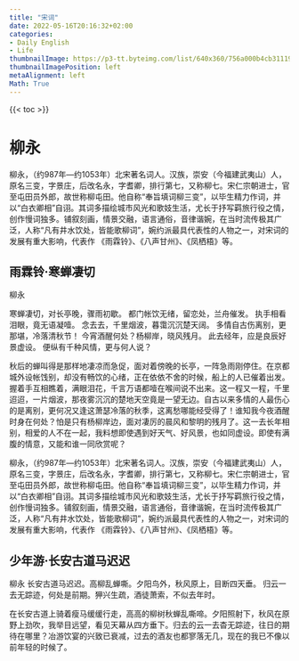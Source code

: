 ```yaml
---
title: "宋词"
date: 2022-05-16T20:16:32+02:00
categories:
- Daily English
- Life
thumbnailImage: https://p3-tt.byteimg.com/list/640x360/756a000b4cb311193087
thumbnailImagePosition: left
metaAlignment: left
Math: True
---
```

<!--more-->
{{< toc >}}
# 柳永
柳永，（约987年—约1053年）北宋著名词人。汉族，崇安（今福建武夷山）人，原名三变，字景庄，后改名永，字耆卿，排行第七，又称柳七。宋仁宗朝进士，官至屯田员外郎，故世称柳屯田。他自称“奉旨填词柳三变”，以毕生精力作词，并以“白衣卿相”自诩。其词多描绘城市风光和歌妓生活，尤长于抒写羁旅行役之情，创作慢词独多。铺叙刻画，情景交融，语言通俗，音律谐婉，在当时流传极其广泛，人称“凡有井水饮处，皆能歌柳词”，婉约派最具代表性的人物之一，对宋词的发展有重大影响，代表作 《雨霖铃》、《八声甘州》、《凤栖梧》等。

## 雨霖铃·寒蝉凄切
柳永

寒蝉凄切，对长亭晚，骤雨初歇。
都门帐饮无绪，留恋处，兰舟催发。
执手相看泪眼，竟无语凝噎。
念去去，千里烟波，暮霭沉沉楚天阔。
多情自古伤离别，更那堪，冷落清秋节！
今宵酒醒何处？杨柳岸，晓风残月。
此去经年，应是良辰好景虚设。
便纵有千种风情，更与何人说？

秋后的蝉叫得是那样地凄凉而急促，面对着傍晚的长亭，一阵急雨刚停住。在京都城外设帐饯别，却没有畅饮的心绪，正在依依不舍的时候，船上的人已催着出发。握着手互相瞧着，满眼泪花，千言万语都噎在喉间说不出来。这一程又一程，千里迢迢，一片烟波，那夜雾沉沉的楚地天空竟是一望无边。自古以来多情的人最伤心的是离别，更何况又逢这萧瑟冷落的秋季，这离愁哪能经受得了！谁知我今夜酒醒时身在何处？怕是只有杨柳岸边，面对凄厉的晨风和黎明的残月了。这一去长年相别，相爱的人不在一起，我料想即使遇到好天气、好风景，也如同虚设。即使有满腹的情意，又能和谁一同欣赏呢？

柳永，（约987年—约1053年）北宋著名词人。汉族，崇安（今福建武夷山）人，原名三变，字景庄，后改名永，字耆卿，排行第七，又称柳七。宋仁宗朝进士，官至屯田员外郎，故世称柳屯田。他自称“奉旨填词柳三变”，以毕生精力作词，并以“白衣卿相”自诩。其词多描绘城市风光和歌妓生活，尤长于抒写羁旅行役之情，创作慢词独多。铺叙刻画，情景交融，语言通俗，音律谐婉，在当时流传极其广泛，人称“凡有井水饮处，皆能歌柳词”，婉约派最具代表性的人物之一，对宋词的发展有重大影响，代表作 《雨霖铃》、《八声甘州》、《凤栖梧》等。

## 少年游·长安古道马迟迟
柳永
长安古道马迟迟。高柳乱蝉嘶。夕阳鸟外，秋风原上，目断四天垂。
归云一去无踪迹，何处是前期。狎兴生疏，酒徒萧索，不似去年时。

在长安古道上骑着瘦马缓缓行走，高高的柳树秋蝉乱嘶啼。夕阳照射下，秋风在原野上劲吹，我举目远望，看见天幕从四方垂下。归去的云一去杳无踪迹，往日的期待在哪里？冶游饮宴的兴致已衰减，过去的酒友也都寥落无几，现在的我已不像以前年轻的时候了。
